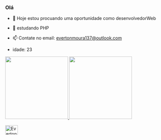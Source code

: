 ### Olá 
- 🔭 Hoje estou procuando uma oportunidade como desenvolvedorWeb
  
- 🌱 estudando PHP

- 📫 Contate no email: evertonmoura137@outlook.com

- idade: 23

<div>
  <a href="https://github.com/Everton3012"/>
  <img height="200em" src="https://github-readme-stats.vercel.app/api?username=Everton3012&show_icons=true&theme=chartreuse-dark&include_all_commits=true&count_private=true"/>
  <img height="200em" src="https://github-readme-stats.vercel.app/api/top-langs/?username=Everton3012&layout=compact&langs_count=16&theme=chartreuse-dark"/>
</div>
<div style="display: inline_block"><br/>
  <img alaign="center" alt="Everton-HTML" height="30" width="40" src="https://cdn.jsdelivr.net/gh/devicons/devicon@latest/icons/html5/html5-original-wordmark.svg" />
          
</div>

